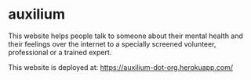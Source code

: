 # auxilium
This website helps people talk to someone about their mental health and their feelings over the internet to a specially screened volunteer, professional or a trained expert.

This website is deployed at: https://auxilium-dot-org.herokuapp.com/
